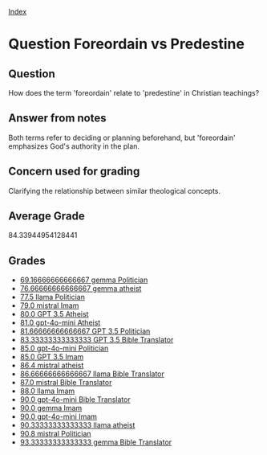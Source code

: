 
[Index](../../index.md)
# Question Foreordain vs Predestine
## Question
How does the term 'foreordain' relate to 'predestine' in Christian teachings?

## Answer from notes
Both terms refer to deciding or planning beforehand, but 'foreordain' emphasizes God's authority in the plan.

## Concern used for grading
Clarifying the relationship between similar theological concepts.

## Average Grade
84.33944954128441

## Grades
 * [69.16666666666667 gemma Politician](../answers/gemma_Politician/Foreordain_vs_Predestine.md)
 * [76.66666666666667 gemma atheist](../answers/gemma_atheist/Foreordain_vs_Predestine.md)
 * [77.5 llama Politician](../answers/llama_Politician/Foreordain_vs_Predestine.md)
 * [79.0 mistral Imam](../answers/mistral_Imam/Foreordain_vs_Predestine.md)
 * [80.0 GPT 3.5 Atheist](../answers/GPT_3.5_Atheist/Foreordain_vs_Predestine.md)
 * [81.0 gpt-4o-mini Atheist](../answers/gpt-4o-mini_Atheist/Foreordain_vs_Predestine.md)
 * [81.66666666666667 GPT 3.5 Politician](../answers/GPT_3.5_Politician/Foreordain_vs_Predestine.md)
 * [83.33333333333333 GPT 3.5 Bible Translator](../answers/GPT_3.5_Bible_Translator/Foreordain_vs_Predestine.md)
 * [85.0 gpt-4o-mini Politician](../answers/gpt-4o-mini_Politician/Foreordain_vs_Predestine.md)
 * [85.0 GPT 3.5 Imam](../answers/GPT_3.5_Imam/Foreordain_vs_Predestine.md)
 * [86.4 mistral atheist](../answers/mistral_atheist/Foreordain_vs_Predestine.md)
 * [86.66666666666667 llama Bible Translator](../answers/llama_Bible_Translator/Foreordain_vs_Predestine.md)
 * [87.0 mistral Bible Translator](../answers/mistral_Bible_Translator/Foreordain_vs_Predestine.md)
 * [88.0 llama Imam](../answers/llama_Imam/Foreordain_vs_Predestine.md)
 * [90.0 gpt-4o-mini Bible Translator](../answers/gpt-4o-mini_Bible_Translator/Foreordain_vs_Predestine.md)
 * [90.0 gemma Imam](../answers/gemma_Imam/Foreordain_vs_Predestine.md)
 * [90.0 gpt-4o-mini Imam](../answers/gpt-4o-mini_Imam/Foreordain_vs_Predestine.md)
 * [90.33333333333333 llama atheist](../answers/llama_atheist/Foreordain_vs_Predestine.md)
 * [90.8 mistral Politician](../answers/mistral_Politician/Foreordain_vs_Predestine.md)
 * [93.33333333333333 gemma Bible Translator](../answers/gemma_Bible_Translator/Foreordain_vs_Predestine.md)
